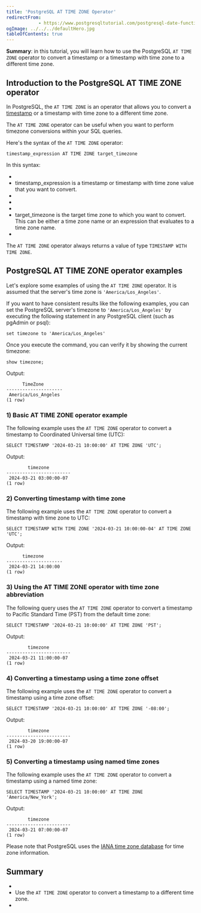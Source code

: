 ```yaml
---
title: 'PostgreSQL AT TIME ZONE Operator'
redirectFrom: 
            - https://www.postgresqltutorial.com/postgresql-date-functions/postgresql-at-time-zone/
ogImage: ../../../defaultHero.jpg
tableOfContents: true
---
```



**Summary**: in this tutorial, you will learn how to use the PostgreSQL `AT TIME ZONE` operator to convert a timestamp or a timestamp with time zone to a different time zone.





## Introduction to the PostgreSQL AT TIME ZONE operator





In PostgreSQL, the `AT TIME ZONE` is an operator that allows you to convert a [timestamp](https://www.postgresqltutorial.com/postgresql-tutorial/postgresql-timestamp/) or a timestamp with time zone to a different time zone.





The `AT TIME ZONE` operator can be useful when you want to perform timezone conversions within your SQL queries.





Here's the syntax of the `AT TIME ZONE` operator:





```
timestamp_expression AT TIME ZONE target_timezone
```





In this syntax:





- 
- timestamp_expression is a timestamp or timestamp with time zone value that you want to convert.
- 
-
- 
- target_timezone is the target time zone to which you want to convert. This can be either a time zone name or an expression that evaluates to a time zone name.
- 





The `AT TIME ZONE` operator always returns a value of type `TIMESTAMP WITH TIME ZONE`.





## PostgreSQL AT TIME ZONE operator examples





Let's explore some examples of using the `AT TIME ZONE` operator. It is assumed that the server's time zone is `'America/Los_Angeles'`.





If you want to have consistent results like the following examples, you can set the PostgreSQL server's timezone to `'America/Los_Angeles'` by executing the following statement in any PostgreSQL client (such as pgAdmin or psql):





```
set timezone to 'America/Los_Angeles'
```





Once you execute the command, you can verify it by showing the current timezone:





```
show timezone;
```





Output:





```
      TimeZone
---------------------
 America/Los_Angeles
(1 row)
```





### 1) Basic AT TIME ZONE operator example





The following example uses the `AT TIME ZONE` operator to convert a timestamp to Coordinated Universal time (UTC):





```
SELECT TIMESTAMP '2024-03-21 10:00:00' AT TIME ZONE 'UTC';
```





Output:





```
        timezone
------------------------
 2024-03-21 03:00:00-07
(1 row)
```





### 2) Converting timestamp with time zone





The following example uses the `AT TIME ZONE` operator to convert a timestamp with time zone to UTC:





```
SELECT TIMESTAMP WITH TIME ZONE '2024-03-21 10:00:00-04' AT TIME ZONE 'UTC';
```





Output:





```
      timezone
---------------------
 2024-03-21 14:00:00
(1 row)
```





### 3) Using the AT TIME ZONE operator with time zone abbreviation





The following query uses the `AT TIME ZONE` operator to convert a timestamp to Pacific Standard Time (PST) from the default time zone:





```
SELECT TIMESTAMP '2024-03-21 10:00:00' AT TIME ZONE 'PST';
```





Output:





```
        timezone
------------------------
 2024-03-21 11:00:00-07
(1 row)
```





### 4) Converting a timestamp using a time zone offset





The following example uses the `AT TIME ZONE` operator to convert a timestamp using a time zone offset:





```
SELECT TIMESTAMP '2024-03-21 10:00:00' AT TIME ZONE '-08:00';
```





Output:





```
        timezone
------------------------
 2024-03-20 19:00:00-07
(1 row)
```





### 5) Converting a timestamp using named time zones





The following example uses the `AT TIME ZONE` operator to convert a timestamp using a named time zone:





```
SELECT TIMESTAMP '2024-03-21 10:00:00' AT TIME ZONE 'America/New_York';
```





Output:





```
        timezone
------------------------
 2024-03-21 07:00:00-07
(1 row)
```





Please note that PostgreSQL uses the [IANA time zone database](https://en.wikipedia.org/wiki/List_of_tz_database_time_zones) for time zone information.





## Summary





- 
- Use the `AT TIME ZONE` operator to convert a timestamp to a different time zone.
- 


